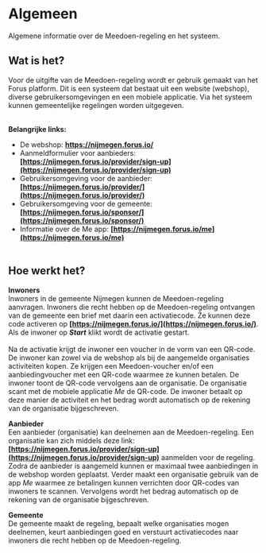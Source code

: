 # Algemeen

Algemene informatie over de Meedoen-regeling en het systeem.
&nbsp;

## Wat is het?
Voor de uitgifte van de Meedoen-regeling wordt er gebruik gemaakt van het Forus platform. Dit is een systeem dat bestaat uit een website (webshop), diverse gebruikersomgevingen en een mobiele applicatie. Via het systeem kunnen gemeentelijke regelingen worden uitgegeven.
<br />&nbsp;

**Belangrijke links:**
- De webshop: **<a href="https://nijmegen.forus.io/" target="_blank">https://nijmegen.forus.io/</a>**
- Aanmeldformulier voor aanbieders: **[https://nijmegen.forus.io/provider/sign-up](https://nijmegen.forus.io/provider/sign-up)**
- Gebruikersomgeving voor de aanbieder: **[https://nijmegen.forus.io/provider/](https://nijmegen.forus.io/provider/)**
- Gebruikersomgeving voor de gemeente: **[https://nijmegen.forus.io/sponsor/](https://nijmegen.forus.io/sponsor/)**
- Informatie over de Me app: **[https://nijmegen.forus.io/me](https://nijmegen.forus.io/me)**
<br />&nbsp;

## Hoe werkt het?
**Inwoners** <br />
Inwoners in de gemeente Nijmegen kunnen de Meedoen-regeling aanvragen. Inwoners die recht hebben op de Meedoen-regeling ontvangen van de gemeente een brief met daarin een activatiecode. Ze kunnen deze code activeren op **[https://nijmegen.forus.io/](https://nijmegen.forus.io/)**. Als de inwoner op **_Start_** klikt wordt de activatie gestart.
<br /><br />
Na de activatie krijgt de inwoner een voucher in de vorm van een QR-code. De inwoner kan zowel via de webshop als bij de aangemelde organisaties activiteiten kopen. Ze krijgen een Meedoen-voucher en/of een aanbiedingvoucher met een QR-code waarmee ze kunnen betalen. De inwoner toont de QR-code vervolgens aan de organisatie. De organisatie scant met de mobiele applicatie _Me_ de QR-code. De inwoner betaalt op deze manier de activiteit en het bedrag wordt automatisch op de rekening van de organisatie bijgeschreven.
&nbsp;

**Aanbieder** <br />
Een aanbieder (organisatie) kan deelnemen aan de Meedoen-regeling. Een organisatie kan zich middels deze link:
**[https://nijmegen.forus.io/provider/sign-up](https://nijmegen.forus.io/provider/sign-up)** aanmelden voor de regeling. Zodra de aanbieder is aangemeld kunnen er maximaal twee aanbiedingen in de webshop worden geplaatst. Verder maakt een organisatie gebruik van de app _Me_ waarmee ze betalingen kunnen verrichten door QR-codes van inwoners te scannen. Vervolgens wordt het bedrag automatisch op de rekening van de organisatie bijgeschreven.
&nbsp;

**Gemeente** <br />
De gemeente maakt de regeling, bepaalt welke organisaties mogen deelnemen, keurt aanbiedingen goed en verstuurt activatiecodes naar inwoners die recht hebben op de Meedoen-regeling.
&nbsp;

